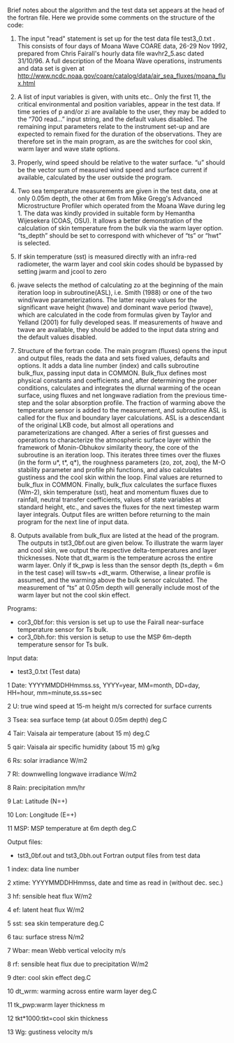 Brief notes about the algorithm and the test data set appears at the head of the fortran file. Here we provide some comments on the structure of the code:

1. The input "read" statement is set up for the test data file test3_0.txt . This consists of four days of Moana Wave COARE data, 26-29 Nov 1992, prepared from Chris Fairall's hourly data file wavhr2_5.asc dated 31/10/96. A full description of the Moana Wave operations, instruments and data set is given at http://www.ncdc.noaa.gov/coare/catalog/data/air_sea_fluxes/moana_flux.html

2. A list of input variables is given, with units etc..  Only the first 11, the critical environmental and position variables, appear in the test data.  If time series of p and/or zi are available to the user, they may be added to the “700 read…” input string, and the default values disabled.  The remaining input parameters relate to the instrument set-up and are expected to remain fixed for the duration of the observations.  They are therefore set in the main program, as are the switches for cool skin, warm layer and wave state options.

3. Properly, wind speed should be relative to the water surface.  “u” should be the vector sum of measured wind speed and surface current if available, calculated by the user outside the program.

4. Two sea temperature measurements are given in the test data, one at only 0.05m depth, the other at 6m from Mike Gregg's Advanced Microstructure Profiler which operated from the Moana Wave during leg 1. The data was kindly provided in suitable form by Hemantha Wijesekera (COAS, OSU).  It allows a better demonstration of the calculation of skin temperature from the bulk via the warm layer option.  “ts_depth” should be set to correspond with whichever of “ts” or “hwt” is selected.

5. If skin temperature (sst) is measured directly with an infra-red radiometer, the warm layer and cool skin codes should be bypassed by setting jwarm and jcool to zero

6. jwave selects the method of calculating zo at the beginning of the main iteration loop in subroutine(ASL), i.e. Smith (1988) or one of the two wind/wave parameterizations.  The latter require values for the significant wave height (hwave) and dominant wave period (twave), which are calculated in the code from formulas given by Taylor and Yelland (2001) for fully developed seas.  If measurements of hwave and twave are available, they should be added to the input data string and the default values disabled.

7. Structure of the fortran code.
The main program (fluxes) opens the input and output files, reads the data and sets fixed values, defaults and options.  It adds a data line number (index) and calls subroutine bulk_flux, passing input data in COMMON.
Bulk_flux defines most physical constants and coefficients and, after determining the proper conditions, calculates and integrates the diurnal warming of the ocean surface, using fluxes and net longwave radiation from the previous time-step and the solar absorption profile.  The fraction of warming above the temperature sensor is added to the measurement, and subroutine ASL is called for the flux and boundary layer calculations.
ASL is a descendant of the original LKB code, but almost all operations and parameterizations are changed.  After a series of first guesses and operations to characterize the atmospheric surface layer within the framework of Monin-Obhukov similarity theory, the core of the subroutine is an iteration loop.  This iterates three times over the fluxes (in the form u*, t*, q*), the roughness parameters (zo, zot, zoq), the M-O stability parameter and profile phi functions, and also calculates gustiness and the cool skin within the loop.  Final values are returned to bulk_flux in COMMON.
Finally, bulk_flux calculates the surface fluxes (Wm-2), skin temperature (sst), heat and momentum fluxes due to rainfall, neutral transfer coefficients, values of state variables at standard height, etc., and saves the fluxes for the next timestep warm layer integrals.  Output files are written before returning to the main program for the next line of input data.

8. Outputs available from bulk_flux are listed at the head of the program.  The outputs in tst3_0bf.out are given below. To illustrate the warm layer and cool skin, we output the respective delta-temperatures and layer thicknesses. Note that dt_warm is the temperature across the entire warm layer.  Only if tk_pwp is less than the sensor depth (ts_depth = 6m in the test case) will tsw=ts +dt_warm. Otherwise, a linear profile is assumed, and the warming above the bulk sensor calculated.  The measurement of “ts” at 0.05m depth will generally include most of the warm layer but not the cool skin effect.

Programs:
*	cor3_0bf.for: this version is set up to use the Fairall near-surface temperature sensor for Ts bulk.
*	cor3_0bh.for: this version is setup to use the MSP 6m-depth temperature sensor for Ts bulk.
 
Input data:
*	test3_0.txt (Test data)

1	Date: YYYYMMDDHHmmss.ss, YYYY=year, MM=month, DD=day, HH=hour, mm=minute,ss.ss=sec

2	U:     true wind speed at 15-m height  m/s corrected for surface currents

3	Tsea:  sea surface temp (at about 0.05m depth)  deg.C

4	Tair:  Vaisala air temperature (about 15 m)  deg.C

5	qair:  Vaisala air specific humidity (about 15 m)  g/kg

6	Rs:    solar irradiance  W/m2

7	Rl:    downwelling longwave irradiance  W/m2

8	Rain:  precipitation mm/hr

9	Lat:   Latitude (N=+)

10	Lon:   Longitude (E=+)

11	MSP:   MSP temperature at 6m depth  deg.C



Output files:
*	tst3_0bf.out and tst3_0bh.out  	Fortran output files from test data

1	index:	data line number

2	xtime:	YYYYMMDDHHmmss, date and time as read in (without dec. sec.)

3	hf:	sensible heat flux   W/m2

4	ef:	latent heat flux    W/m2

5	sst:	sea skin temperature   deg.C

6	tau:	surface stress   N/m2

7	Wbar:	mean Webb vertical velocity m/s

8	rf:	sensible heat flux due to precipitation   W/m2

9	dter:	cool skin effect  deg.C

10	dt_wrm: warming across entire warm layer deg.C

11	tk_pwp:warm layer thickness  m

12	tkt*1000:tkt=cool skin thickness

13	Wg:	gustiness velocity m/s
